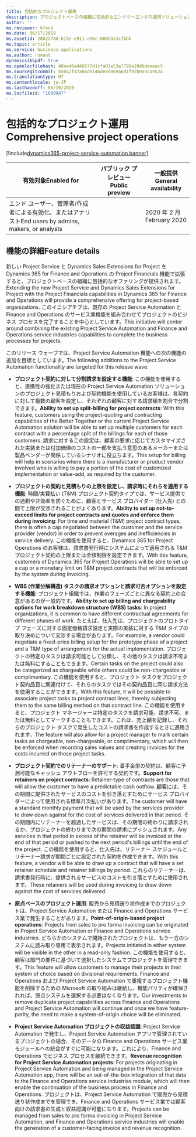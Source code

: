 ```yaml
---
title: 包括的なプロジェクト運用
description: プロジェクトベースの組織に包括的なエンドツーエンドの運用ソリューションを提供する新しいイニシアチブ。
author: ''
ms.reviewer: kfend
ms.date: 06/17/2019
ms.assetid: 2862278d-615e-e911-a96c-000d3a1c7bbb
ms.topic: article
ms.service: business-applications
ms.author: rumant
dynamics365pdf: true
ms.openlocfilehash: 48ee46e449577d1cfa01a53a7798e20dbdeeeac5
ms.sourcegitcommit: 65042f47a66d9146de8d869a6d1f92b9a5ca9524
ms.translationtype: HT
ms.contentlocale: ja-JP
ms.lasthandoff: 06/19/2019
ms.locfileid: "1689947"
---
```

# <a name="comprehensive-project-operations"></a><span data-ttu-id="37b92-103">包括的なプロジェクト運用</span><span class="sxs-lookup"><span data-stu-id="37b92-103">Comprehensive project operations</span></span>
[!include[dynamics365-project-service-automation banner](../includes/dynamics365-project-service-automation.md)]

| <span data-ttu-id="37b92-104">有効対象</span><span class="sxs-lookup"><span data-stu-id="37b92-104">Enabled for</span></span>    |  <span data-ttu-id="37b92-105">パブリック プレビュー</span><span class="sxs-lookup"><span data-stu-id="37b92-105">Public preview</span></span> | <span data-ttu-id="37b92-106">一般提供</span><span class="sxs-lookup"><span data-stu-id="37b92-106">General availability</span></span> | 
| ---------- | ---------- |---------- |
|<span data-ttu-id="37b92-107">エンド ユーザー、管理者/作成者による有効化、またはアナリスト</span><span class="sxs-lookup"><span data-stu-id="37b92-107">End users by admins, makers, or analysts</span></span>|| <span data-ttu-id="37b92-108">2020 年 2 月</span><span class="sxs-lookup"><span data-stu-id="37b92-108">February 2020</span></span>|






## <a name="feature-details"></a><span data-ttu-id="37b92-109">機能の詳細</span><span class="sxs-lookup"><span data-stu-id="37b92-109">Feature details</span></span>
<!--feature detail start -->
<span data-ttu-id="37b92-110">新しい Project Service と Dynamics Sales Extensions for Project を Dynamics 365 for Finance and Operations の Project Financials 機能で拡張すると、プロジェクトベースの組織に包括的なオファリングが提供されます。</span><span class="sxs-lookup"><span data-stu-id="37b92-110">Extending the new Project Service and Dynamics Sales Extensions for Project with the Project Financials capabilities in Dynamics 365 for Finance and Operations will provide a comprehensive offering for project-based organizations.</span></span> <span data-ttu-id="37b92-111">このイニシアチブは、既存の Project Service Automation と Finance and Operations のサービス業機能を組み合わせてプロジェクトのビジネス プロセスを完了することを中心としています。</span><span class="sxs-lookup"><span data-stu-id="37b92-111">This initiative will center around combining the existing Project Service Automation and Finance and Operations service industries capabilities to complete the business processes for projects.</span></span>

<span data-ttu-id="37b92-112">このリリース ウェーブでは、Project Service Automation 機能への次の機能の追加を目標としています。</span><span class="sxs-lookup"><span data-stu-id="37b92-112">The following additions to the Project Service Automation functionality are targeted for this release wave:</span></span>

- <span data-ttu-id="37b92-113">**プロジェクト契約に対して分割請求を設定する機能**: この機能を使用すると、連携性の強化または現在の Project Service Automation ソリューションのプロジェクト見積もりおよび契約機能を使用しているお客様は、各契約に対して複数の顧客を設定し、それぞれの顧客に対する請求額を割合で分割できます。</span><span class="sxs-lookup"><span data-stu-id="37b92-113">**Ability to set up split-billing for project contracts**: With this feature, customers using the project-quoting and contracting capabilities of the Better Together or the current Project Service Automation solution will be able to set up multiple customers for each contract with a percentage split of the billings for each of those customers.</span></span> <span data-ttu-id="37b92-114">請求に対するこの設定は、顧客の要求に応じてカスタマイズされた実装または付加価値のコストの一部を支払う意思のあるメーカーまたは製品ベンダーが関係しているシナリオに役立ちます。</span><span class="sxs-lookup"><span data-stu-id="37b92-114">This setup for billing will help in scenarios where there is a manufacturer or product vendor involved who is willing to pay a portion of the cost of customized implementation or value-add, as required by the customer.</span></span>

- <span data-ttu-id="37b92-115">**プロジェクトの契約と見積もりの上限を設定し、請求時にそれらを適用する機能**: 時間/実費払い (T&M) プロジェクト契約タイプでは、サービス提供での過剰や非効率を防ぐために、顧客とサービス プロバイダー (仕入先) との間で上限が交渉されることがよくあります。</span><span class="sxs-lookup"><span data-stu-id="37b92-115">**Ability to set up not-to-exceed limits for project contracts and quotes and enforce them during invoicing**: For time and material (T&M) project contract types, there is often a cap negotiated between the customer and the service provider (vendor) in order to prevent overages and inefficiencies in service delivery.</span></span> <span data-ttu-id="37b92-116">この機能を使用すると、Dynamics 365 for Project Operations のお客様は、請求書発行時にシステムによって適用される T&M プロジェクト契約の上限または金額制限を設定できます。</span><span class="sxs-lookup"><span data-stu-id="37b92-116">With this feature, customers of Dynamics 365 for Project Operations will be able to set up a cap or a monetary limit on T&M project contracts that will be enforced by the system during invoicing.</span></span>

- <span data-ttu-id="37b92-117">**WBS (作業分解構造) タスクの請求オプションと請求可否オプションを設定する機能**: プロジェクト組織では、作業のフェーズごとに異なる契約上の合意があるのが一般的です。</span><span class="sxs-lookup"><span data-stu-id="37b92-117">**Ability to set up billing and chargeability options for work breakdown structure (WBS) tasks**: In project organizations, it is common to have different contractual agreements for different phases of work.</span></span> <span data-ttu-id="37b92-118">たとえば、仕入先は、プロジェクトのプロトタイプ フェーズに対する固定価格請求設定と実際の実装に対する T&M タイプの取り決めについて交渉する場合があります。</span><span class="sxs-lookup"><span data-stu-id="37b92-118">For example, a vendor could negotiate a fixed-price billing setup for the prototype phase of a project and a T&M type of arrangement for the actual implementation.</span></span> <span data-ttu-id="37b92-119">プロジェクトの特定のタスクは請求可能として分類し、その他のタスクは請求不可または無料にすることもできます。</span><span class="sxs-lookup"><span data-stu-id="37b92-119">Certain tasks on the project could also be categorized as chargeable while others could be non-chargeable or complimentary.</span></span> <span data-ttu-id="37b92-120">この機能を使用すると、プロジェクト タスクをプロジェクト契約品目に関連付けて、それらのタスクではその契約品目に同じ請求方法を使用することができます。</span><span class="sxs-lookup"><span data-stu-id="37b92-120">With this feature, it will be possible to associate project tasks to project contract lines, thereby subjecting them to the same billing method on that contract line.</span></span> <span data-ttu-id="37b92-121">この機能を使用すると、プロジェクト マネージャーは特定のタスクを請求可能、請求不可、または無料としてマークすることもできます。これは、売上額を記録し、それらのプロジェクト タスクで発生したコストの請求書を作成するときに適用されます。</span><span class="sxs-lookup"><span data-stu-id="37b92-121">The feature will also allow for a project manager to mark certain tasks as chargeable, non-chargeable, or complimentary, which will then be enforced when recording sales values and creating invoices for the costs incurred on those project tasks.</span></span>

- <span data-ttu-id="37b92-122">**プロジェクト契約でのリテーナーのサポート**: 着手金型の契約は、顧客に予測可能なキャッシュ アウトフローを許可する契約です。</span><span class="sxs-lookup"><span data-stu-id="37b92-122">**Support for retainers on project contracts**: Retainer-type of contracts are those that will allow the customer to have a predictable cash outflow.</span></span> <span data-ttu-id="37b92-123">顧客には、その期間に提供されたサービスのコストを引き落とすためにサービス プロバイダーによって使用される標準月次払いがあります。</span><span class="sxs-lookup"><span data-stu-id="37b92-123">The customer will have a standard monthly payment that will be used by the services provider to draw down against for the cost of services delivered in that period.</span></span> <span data-ttu-id="37b92-124">その期間内にリテーナーを超過したサービスは、その期間の終わりに請求されるか、プロジェクトの終わりまで次の期間の請求にプッシュされます。</span><span class="sxs-lookup"><span data-stu-id="37b92-124">Any services in that period in excess of the retainer will be invoiced at the end of that period or pushed to the next period's billings until the end of the project.</span></span> <span data-ttu-id="37b92-125">この機能を使用すると、仕入先は、リテーナー スケジュールとリテーナー請求が期間ごとに設定された契約を作成できます。</span><span class="sxs-lookup"><span data-stu-id="37b92-125">With this feature, a vendor will be able to draw up a contract that will have a set retainer schedule and retainer billings by period.</span></span> <span data-ttu-id="37b92-126">これらのリテーナーは、請求書発行時に、提供されるサービスのコストを引き落とすために使用されます。</span><span class="sxs-lookup"><span data-stu-id="37b92-126">These retainers will be used during invoicing to draw down against the cost of services delivered.</span></span>

- <span data-ttu-id="37b92-127">**原点ベースのプロジェクト運用**: 販売から見積送り状作成までのプロジェクトは、Project Service Automation または Finance and Operations サービス業で発生することがあります。</span><span class="sxs-lookup"><span data-stu-id="37b92-127">**Point-of-origin-based project operations**: Projects from sales to pro forma invoicing can be originated in Project Service Automation or Finance and Operations service industries.</span></span> <span data-ttu-id="37b92-128">どちらかのシステムで開始されたプロジェクトは、もう一方のシステムに読み取り専用で表示されます。</span><span class="sxs-lookup"><span data-stu-id="37b92-128">Projects initiated in either system will be visible in the other in a read-only fashion.</span></span> <span data-ttu-id="37b92-129">この機能を使用すると、顧客は部門の要件に基づいて選択したシステムでプロジェクトを管理できます。</span><span class="sxs-lookup"><span data-stu-id="37b92-129">This feature will allow customers to manage their projects in their system of choice based on divisional requirements.</span></span> <span data-ttu-id="37b92-130">Finance and Operations および Project Service Automation で重複するプロジェクト機能を削除するための Microsoft の取り組みは継続し、機能パリティが確保されれば、原点システムを選択する必要はなくなります。</span><span class="sxs-lookup"><span data-stu-id="37b92-130">Our investments to remove duplicate project capabilities across Finance and Operations and Project Service Automation will continue and once we have feature-parity, the need to make a system-of-origin choice will be eliminated.</span></span>

- <span data-ttu-id="37b92-131">**Project Service Automation プロジェクトの収益認識**: Project Service Automation で発生し、Project Service Automation アプリで管理されているプロジェクトの場合、そのデータの Finance and Operations サービス業モジュールへの統合がすぐに可能になります。これにより、Finance and Operations でビジネス プロセスを継続できます。</span><span class="sxs-lookup"><span data-stu-id="37b92-131">**Revenue recognition for Project Service Automation projects**: For projects originating in Project Service Automation and being managed in the Project Service Automation app, there will be an out-of-the-box integration of that data to the Finance and Operations service industries module, which will then enable the continuation of the business process in Finance and Operations.</span></span> <span data-ttu-id="37b92-132">プロジェクトは、Project Service Automation で販売から見積送り状作成までを管理でき、Finance and Operations サービス業では顧客向けの請求書の生成と収益認識が可能になります。</span><span class="sxs-lookup"><span data-stu-id="37b92-132">Projects can be managed from sales to pro forma invoicing in Project Service Automation, and Finance and Operations service industries will enable the generation of a customer-facing invoice and revenue recognition.</span></span>
<!--feature detail end -->










